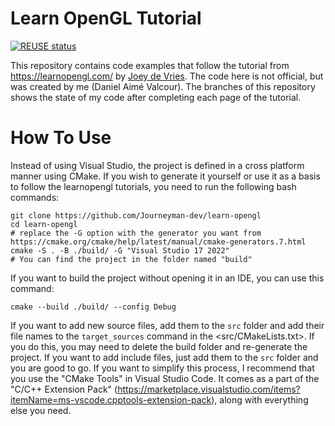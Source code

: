 <!--
SPDX-FileCopyrightText: Joey De Vries

SPDX-License-Identifier: CC-BY-4.0
-->

# Learn OpenGL Tutorial

[![REUSE status](https://api.reuse.software/badge/git.fsfe.org/reuse/api)](https://api.reuse.software/info/git.fsfe.org/reuse/api)

This repository contains code examples that follow the tutorial from <https://learnopengl.com/> by [Joey de Vries](https://twitter.com/JoeyDeVriez). The code here is not official, but was created by me (Daniel Aimé Valcour). The branches of this repository shows the state of my code after completing each page of the tutorial.

# How To Use
Instead of using Visual Studio, the project is defined in a cross platform manner using CMake. If you wish to generate it yourself or use it as a basis to follow the learnopengl tutorials, you need to run the following bash commands:

    git clone https://github.com/Journeyman-dev/learn-opengl
    cd learn-opengl
    # replace the -G option with the generator you want from https://cmake.org/cmake/help/latest/manual/cmake-generators.7.html
    cmake -S . -B ./build/ -G "Visual Studio 17 2022" 
    # You can find the project in the folder named "build"

If you want to build the project without opening it in an IDE, you can use this command:

    cmake --build ./build/ --config Debug

If you want to add new source files, add them to the `src` folder and add their file names to the `target_sources` command in the <src/CMakeLists.txt>. If you do this, you may need to delete the build folder and re-generate the project. If you want to add include files, just add them to the `src` folder and you are good to go.
If you want to simplify this process, I recommend that you use the "CMake Tools" in Visual Studio Code. It comes as a part of the "C/C++ Extension Pack" (<https://marketplace.visualstudio.com/items?itemName=ms-vscode.cpptools-extension-pack>), along with everything else you need.

